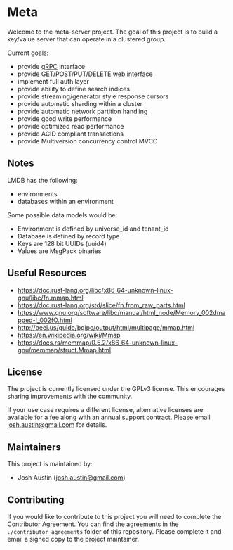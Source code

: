 # Meta

Welcome to the meta-server project. The goal of this project is to build
a key/value server that can operate in a clustered group.

Current goals:

- provide [gRPC](https://grpc.io/) interface
- provide GET/POST/PUT/DELETE web interface
- implement full auth layer
- provide ability to define search indices
- provide streaming/generator style response cursors
- provide automatic sharding within a cluster
- provide automatic network partition handling
- provide good write performance
- provide optimized read performance
- provide ACID compliant transactions
- provide Multiversion concurrency control MVCC

## Notes

LMDB has the following:
- environments
- databases within an environment

Some possible data models would be:

- Environment is defined by universe_id and tenant_id
- Database is defined by record type
- Keys are 128 bit UUIDs (uuid4)
- Values are MsgPack binaries

## Useful Resources

- https://doc.rust-lang.org/libc/x86_64-unknown-linux-gnu/libc/fn.mmap.html
- https://doc.rust-lang.org/std/slice/fn.from_raw_parts.html
- https://www.gnu.org/software/libc/manual/html_node/Memory_002dmapped-I_002fO.html
- http://beej.us/guide/bgipc/output/html/multipage/mmap.html
- https://en.wikipedia.org/wiki/Mmap
- https://docs.rs/memmap/0.5.2/x86_64-unknown-linux-gnu/memmap/struct.Mmap.html

## License

The project is currently licensed under the GPLv3 license. This encourages
sharing improvements with the community.

If your use case requires a different license, alternative licenses are
available for a fee along with an annual support contract. Please email
josh.austin@gmail.com for details.

## Maintainers

This project is maintained by:

- Josh Austin (josh.austin@gmail.com)

## Contributing

If you would like to contribute to this project you will need to complete the
Contributor Agreement. You can find the agreements in the `./contributor_agreements`
folder of this repository. Please complete it and email a signed copy to the
project maintainer.
